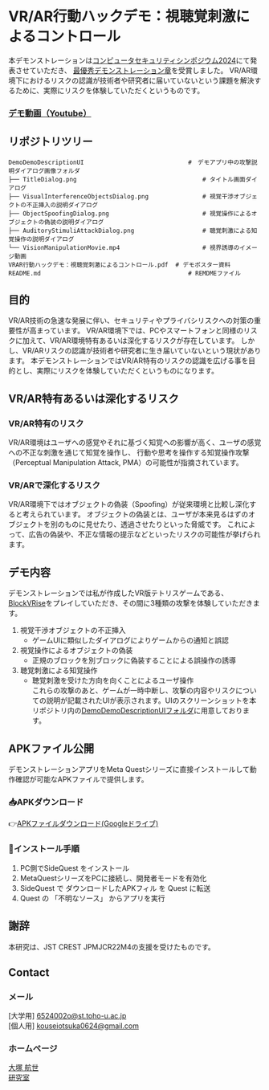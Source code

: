 # VR/AR行動ハックデモ：視聴覚刺激によるコントロール
本デモンストレーションは[コンピュータセキュリティシンポジウム2024](https://www.iwsec.org/css/2024/)にて発表させていただき、
[最優秀デモンストレーション章](https://www.iwsec.org/css/2024/demo.html)を受賞しました。
VR/AR環境下におけるリスクの認識が技術者や研究者に届いていないという課題を解決するために、実際にリスクを体験していただくというものです。

### [デモ動画（Youtube）](https://youtube.com/shorts/airwTGzU2PU?feature=share)

## リポジトリツリー
    DemoDemoDescriptionUI                             #　デモアプリ中の攻撃説明ダイアログ画像フォルダ
    ├── TitleDialog.png                                   # タイトル画面ダイアログ
    ├── VisualInterferenceObjectsDialog.png               # 視覚干渉オブジェクトの不正挿入の説明ダイアログ
    ├── ObjectSpoofingDialog.png                          # 視覚操作によるオブジェクトの偽装の説明ダイアログ
    ├── AuditoryStimuliAttackDialog.png                   # 聴覚刺激による知覚操作の説明ダイアログ
    └── VisionManipulationMovie.mp4                       # 視界誘導のイメージ動画
    VRAR行動ハックデモ：視聴覚刺激によるコントロール.pdf  # デモポスター資料
    README.md                                         # REMDMEファイル

## 目的
VR/AR技術の急速な発展に伴い、セキュリティやプライバシリスクへの対策の重要性が高まっています。
VR/AR環境下では、PCやスマートフォンと同様のリスクに加えて、VR/AR環境特有あるいは深化するリスクが存在しています。
しかし、VR/ARリスクの認識が技術者や研究者に生き届いていないという現状があります。
本デモンストレーションではVR/AR特有のリスクの認識を広げる事を目的とし、実際にリスクを体験していただくというものになります。

## VR/AR特有あるいは深化するリスク
### VR/AR特有のリスク
VR/AR環境はユーザへの感覚やそれに基づく知覚への影響が高く、ユーザの感覚への不正な刺激を通じて知覚を操作し、
行動や思考を操作する知覚操作攻撃（Perceptual Manipulation Attack, PMA）の可能性が指摘されています。

### VR/ARで深化するリスク
VR/AR環境下ではオブジェクトの偽装（Spoofing）が従来環境と比較し深化すると考えられています。
オブジェクトの偽装とは、ユーザが本来見るはずのオブジェクトを別のものに見せたり、透過させたりといった脅威です。
これによって、広告の偽装や、不正な情報の提示などといったリスクの可能性が挙げられます。

## デモ内容
デモンストレーションでは私が作成したVR版テトリスゲームである、[BlockVRise](https://github.com/KouseiOtsuka0624/BlockVRise)をプレイしていただき、その間に3種類の攻撃を体験していただきます。
1. 視覚干渉オブジェクトの不正挿入
    - ゲームUIに類似したダイアログによりゲームからの通知と誤認
2. 視覚操作によるオブジェクトの偽装
    - 正規のブロックを別ブロックに偽装することによる誤操作の誘導
3. 聴覚刺激による知覚操作
    - 聴覚刺激を受けた方向を向くことによるユーザ操作  
これらの攻撃のあと、ゲームが一時中断し、攻撃の内容やリスクについての説明が記載されたUIが表示されます。UIのスクリーンショットを本リポジトリ内の[DemoDemoDescriptionUIフォルダ](https://github.com/KouseiOtsuka0624/CSS2024Demo/tree/master/DemoDescriptionUI)に用意しております。

## APKファイル公開
デモンストレーションアプリをMeta Questシリーズに直接インストールして動作確認が可能なAPKファイルで提供します。

### 📥APKダウンロード
👉[APKファイルダウンロード(Googleドライブ)](https://drive.google.com/drive/folders/1__wIQU-s2xulIWDXcCV3t1dl0UiLxCiO?usp=drive_link)

### 📌インストール手順
1. PC側でSideQuest をインストール
2. MetaQuestシリーズをPCに接続し、開発者モードを有効化
3. SideQuest で ダウンロードしたAPKフィル を Quest に転送
4. Quest の 「不明なソース」 からアプリを実行

## 謝辞
本研究は、JST CREST JPMJCR22M4の支援を受けたものです。

## Contact
### メール
[大学用] 6524002o@st.toho-u.ac.jp  
[個人用] kouseiotsuka0624@gmail.com  
### ホームページ
[大塚 航世](https://faceted-caboc-521.notion.site/19a382a9ae56801ba863eb2a26cf5902)  
[研究室](https://www.klab.is.sci.toho-u.ac.jp/)  
 
